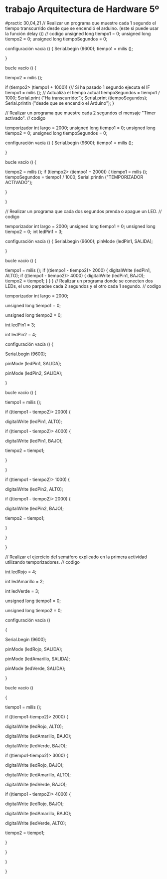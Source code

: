 # trabajo  Arquitectura de Hardware 5º
#practic 30,04,21
// Realizar un programa que muestre cada 1 segundo el tiempo transcurrido desde que se encendió el arduino. (este si puede usar la función delay ())
// codigo 
unsigned long tiempo1 = 0;
unsigned long tiempo2 = 0;
unsigned long tiempoSegundos = 0;
 
configuración vacía () {
Serial.begin (9600);
tiempo1 = milis ();
 
}
 
bucle vacío () {
 
tiempo2 = milis ();

if (tiempo2> (tiempo1 + 1000)) {// Si ha pasado 1 segundo ejecuta el IF
tiempo1 = milis (); // Actualiza el tiempo actual
tiempoSegundos = tiempo1 / 1000;
Serial.print ("Ha transcurrido:");
Serial.print (tiempoSegundos);
Serial.println ("desde que se encendio el Arduino");
} 



// Realizar un programa que muestre cada 2 segundos el mensaje "Timer activado".
// codigo 

temporizador int largo = 2000;
unsigned long tiempo1 = 0;
unsigned long tiempo2 = 0;
unsigned long tiempoSegundos = 0;
 
configuración vacía () {
Serial.begin (9600);
tiempo1 = milis ();
 
}
 
bucle vacío () {
 
tiempo2 = milis ();
if (tiempo2> (tiempo1 + 2000)) {
tiempo1 = milis ();
tiempoSegundos = tiempo1 / 1000;
Serial.println ("TEMPORIZADOR ACTIVADO");

}
 
}

// Realizar un programa que cada dos segundos prenda o apague un LED.
// codigo

temporizador int largo = 2000;
unsigned long tiempo1 = 0;
unsigned long tiempo2 = 0;
int ledPin1 = 3;
 
configuración vacía () {
Serial.begin (9600);
pinMode (ledPin1, SALIDA);
 
}
 
bucle vacío () {
 
tiempo1 = milis ();
if ((tiempo1 - tiempo2)> 2000) {
digitalWrite (ledPin1, ALTO);
if ((tiempo1 - tiempo2)> 4000) {
digitalWrite (ledPin1, BAJO);
tiempo2 = tiempo1;
}
}
}
// Realizar un programa donde se conecten dos LEDs, el uno parpadee cada 2 segundos y el otro cada 1 segundo.
// codigo

temporizador int largo = 2000;

unsigned long tiempo1 = 0;

unsigned long tiempo2 = 0;

int ledPin1 = 3;

int ledPin2 = 4;

 

configuración vacía () {

Serial.begin (9600);

pinMode (ledPin1, SALIDA);

pinMode (ledPin2, SALIDA);

 

}

 

bucle vacío () {

 

tiempo1 = milis ();

if ((tiempo1 - tiempo2)> 2000) {

digitalWrite (ledPin1, ALTO);

if ((tiempo1 - tiempo2)> 4000) {

digitalWrite (ledPin1, BAJO);

tiempo2 = tiempo1;

}

}

if ((tiempo1 - tiempo2)> 1000) {

digitalWrite (ledPin2, ALTO);

if ((tiempo1 - tiempo2)> 2000) {

digitalWrite (ledPin2, BAJO);

tiempo2 = tiempo1;

}

}

}


// Realizar el ejercicio del semáforo explicado en la primera actividad utilizando temporizadores.
// codigo

int ledRojo = 4;

int ledAmarillo = 2;

int ledVerde = 3;

 

unsigned long tiempo1 = 0;

unsigned long tiempo2 = 0;

 

 

 

configuración vacía ()

{

Serial.begin (9600);

pinMode (ledRojo, SALIDA);

pinMode (ledAmarillo, SALIDA);

pinMode (ledVerde, SALIDA);

}

 

bucle vacío ()

{

tiempo1 = milis ();

if ((tiempo1-tiempo2)> 2000) {

digitalWrite (ledRojo, ALTO);

digitalWrite (ledAmarillo, BAJO);

digitalWrite (ledVerde, BAJO);

 

if ((tiempo1-tiempo2)> 3000) {

digitalWrite (ledRojo, BAJO);

digitalWrite (ledAmarillo, ALTO);

digitalWrite (ledVerde, BAJO);

if ((tiempo1 - tiempo2)> 4000) {

digitalWrite (ledRojo, BAJO);

digitalWrite (ledAmarillo, BAJO);

digitalWrite (ledVerde, ALTO);

tiempo2 = tiempo1;

}

}

}

 

}



